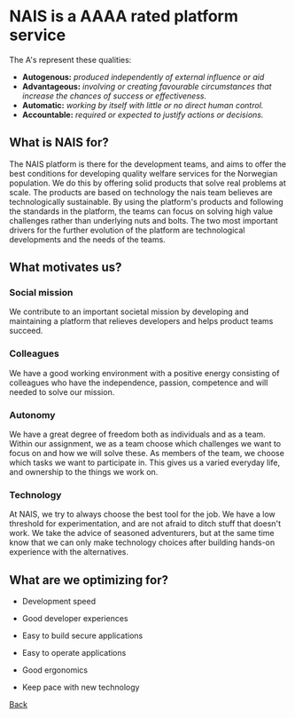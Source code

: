 # NAIS is a AAAA rated platform service

The A's represent these qualities:

- **Autogenous:** _produced independently of external influence or aid_
- **Advantageous:** _involving or creating favourable circumstances that increase the chances of success or effectiveness._
- **Automatic:** _working by itself with little or no direct human control._
- **Accountable:** _required or expected to justify actions or decisions._


## What is NAIS for?

The NAIS platform is there for the development teams, and aims to offer the best conditions for developing quality welfare services for the Norwegian population.
We do this by offering solid products that solve real problems at scale.
The products are based on technology the nais team believes are technologically sustainable.
By using the platform's products and following the standards in the platform, the teams can focus on solving high value challenges rather than underlying nuts and bolts.
The two most important drivers for the further evolution of the platform are technological developments and the needs of the teams.

## What motivates us?

### Social mission

We contribute to an important societal mission by developing and maintaining a platform that relieves developers and helps product teams succeed.

### Colleagues
We have a good working environment with a positive energy consisting of colleagues who have the independence, passion, competence and will needed to solve our mission.

### Autonomy

We have a great degree of freedom both as individuals and as a team.
Within our assignment, we as a team choose which challenges we want to focus on and how we will solve these.
As members of the team, we choose which tasks we want to participate in.
This gives us a varied everyday life, and ownership to the things we work on.

### Technology
At NAIS, we try to always choose the best tool for the job.
We have a low threshold for experimentation, and are not afraid to ditch stuff that doesn't work.
We take the advice of seasoned adventurers, but at the same time know that we can only make technology choices after building hands-on experience with the alternatives.

## What are we optimizing for?

* Development speed
 
* Good developer experiences
 
* Easy to build secure applications
 
* Easy to operate applications
 
* Good ergonomics
 
* Keep pace with new technology


[Back](../README.md)

